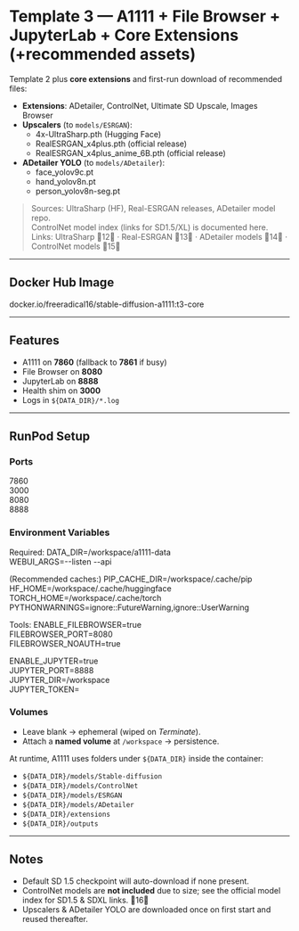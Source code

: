 # Template 3 — A1111 + File Browser + JupyterLab + Core Extensions (+recommended assets)

Template 2 plus **core extensions** and first-run download of recommended files:

- **Extensions**: ADetailer, ControlNet, Ultimate SD Upscale, Images Browser  
- **Upscalers** (to `models/ESRGAN`):  
  - 4x-UltraSharp.pth (Hugging Face)  
  - RealESRGAN_x4plus.pth (official release)  
  - RealESRGAN_x4plus_anime_6B.pth (official release)  
- **ADetailer YOLO** (to `models/ADetailer`):  
  - face_yolov9c.pt  
  - hand_yolov8n.pt  
  - person_yolov8n-seg.pt

> Sources: UltraSharp (HF), Real-ESRGAN releases, ADetailer model repo.  
> ControlNet model index (links for SD1.5/XL) is documented here.  
Links: UltraSharp 12 · Real-ESRGAN 13 · ADetailer models 14 · ControlNet models 15

---

## Docker Hub Image
docker.io/freeradical16/stable-diffusion-a1111:t3-core

---

## Features
- A1111 on **7860** (fallback to **7861** if busy)
- File Browser on **8080**
- JupyterLab on **8888**
- Health shim on **3000**
- Logs in `${DATA_DIR}/*.log`

---

## RunPod Setup

### Ports
7860  
3000  
8080  
8888  

### Environment Variables

Required:
DATA_DIR=/workspace/a1111-data  
WEBUI_ARGS=--listen --api  

(Recommended caches:)
PIP_CACHE_DIR=/workspace/.cache/pip  
HF_HOME=/workspace/.cache/huggingface  
TORCH_HOME=/workspace/.cache/torch  
PYTHONWARNINGS=ignore::FutureWarning,ignore::UserWarning  

Tools:
ENABLE_FILEBROWSER=true  
FILEBROWSER_PORT=8080  
FILEBROWSER_NOAUTH=true  

ENABLE_JUPYTER=true  
JUPYTER_PORT=8888  
JUPYTER_DIR=/workspace  
JUPYTER_TOKEN=  

### Volumes
- Leave blank → ephemeral (wiped on *Terminate*).  
- Attach a **named volume** at `/workspace` → persistence.  

At runtime, A1111 uses folders under `${DATA_DIR}` inside the container:
- `${DATA_DIR}/models/Stable-diffusion`
- `${DATA_DIR}/models/ControlNet`
- `${DATA_DIR}/models/ESRGAN`
- `${DATA_DIR}/models/ADetailer`
- `${DATA_DIR}/extensions`
- `${DATA_DIR}/outputs`

---

## Notes
- Default SD 1.5 checkpoint will auto-download if none present.  
- ControlNet models are **not included** due to size; see the official model index for SD1.5 & SDXL links. 16
- Upscalers & ADetailer YOLO are downloaded once on first start and reused thereafter.
